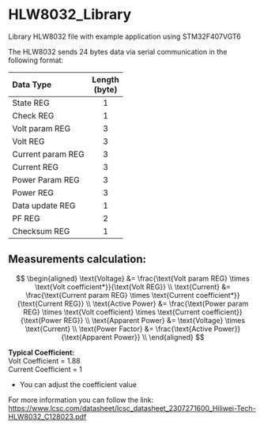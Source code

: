# HLW8032_Library
Library HLW8032 file with example application using STM32F407VGT6

The HLW8032 sends 24 bytes data via serial communication in the following format:

| Data Type          | Length<br>(byte)|
|:-------------------|:------------:|
| State REG          |   1          |
| Check REG          |   1          |
| Volt param REG     |   3          |
| Volt REG           |   3          |
| Current param REG  |   3          |
| Current REG        |   3          |
| Power Param REG    |   3          |
| Power REG          |   3          |
| Data update REG    |   1          |
| PF REG             |   2          |
| Checksum REG       |   1          |


<h2>Measurements calculation:</h2>

$$
\begin{aligned}
\text{Voltage} &= \frac{\text{Volt param REG} \times \text{Volt coefficient*}}{\text{Volt REG}} \\
\text{Current} &= \frac{\text{Current param REG} \times \text{Current coefficient*}}{\text{Current REG}} \\
\text{Active Power} &= \frac{\text{Power param REG} \times \text{Volt coefficient} \times \text{Current coefficient}}{\text{Power REG}} \\
\text{Apparent Power} &= \text{Voltage} \times \text{Current} \\
\text{Power Factor} &= \frac{\text{Active Power}}{\text{Apparent Power}} \\
\end{aligned}
$$

**Typical Coefficient:**<br>
Volt Coefficient        = 1.88<br>
Current Coefficient     = 1<br>
- You can adjust the coefficient value

For more information you can follow the link:<br>
https://www.lcsc.com/datasheet/lcsc_datasheet_2307271600_Hiliwei-Tech-HLW8032_C128023.pdf
